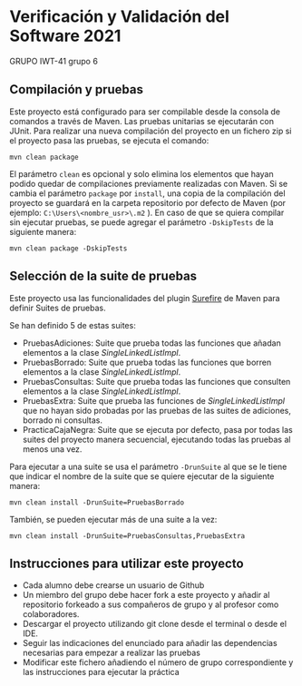 # Verificación y Validación del Software 2021

GRUPO IWT-41 grupo 6

## Compilación y pruebas

Este proyecto está configurado para ser compilable desde la consola de comandos a través de Maven. Las pruebas unitarias se ejecutarán con JUnit.
Para realizar una nueva compilación del proyecto en un fichero zip si el proyecto pasa las pruebas, se ejecuta el comando:
```
mvn clean package
```
El parámetro `clean` es opcional y solo elimina los elementos que hayan podido quedar de compilaciones previamente realizadas con Maven.
Si se cambia el parámetro `package` por `install`, una copia de la compilación del proyecto se guardará en la carpeta repositorio por defecto de Maven (por ejemplo: `C:\Users\<nombre_usr>\.m2` ).
En caso de que se quiera compilar sin ejecutar pruebas, se puede agregar el parámetro `-DskipTests` de la siguiente manera:

```
mvn clean package -DskipTests
```

## Selección de la suite de pruebas

Este proyecto usa las funcionalidades del plugin [Surefire](https://maven.apache.org/surefire/maven-surefire-plugin/) de Maven para definir Suites de pruebas.

Se han definido 5 de estas suites:

* PruebasAdiciones: Suite que prueba todas las funciones que añadan elementos a la clase _SingleLinkedListImpl_.
* PruebasBorrado: Suite que prueba todas las funciones que borren elementos a la clase _SingleLinkedListImpl_.
* PruebasConsultas: Suite que prueba todas las funciones que consulten elementos a la clase _SingleLinkedListImpl_.
* PruebasExtra: Suite que prueba las funciones de _SingleLinkedListImpl_ que no hayan sido probadas por las pruebas de las suites de adiciones, borrado ni consultas.
* PracticaCajaNegra: Suite que se ejecuta por defecto, pasa por todas las suites del proyecto manera secuencial, ejecutando todas las pruebas al menos una vez.

Para ejecutar a una suite se usa el parámetro `-DrunSuite` al que se le tiene que indicar el nombre de la suite que se quiere ejecutar de la siguiente manera: 

```
mvn clean install -DrunSuite=PruebasBorrado
```

También, se pueden ejecutar más de una suite a la vez:

```
mvn clean install -DrunSuite=PruebasConsultas,PruebasExtra
```

## Instrucciones para utilizar este proyecto

* Cada alumno debe crearse un usuario de Github
* Un miembro del grupo debe hacer fork a este proyecto y añadir al repositorio forkeado a sus compañeros de grupo y al profesor como colaboradores.
* Descargar el proyecto utilizando git clone desde el terminal o desde el IDE.
* Seguir las indicaciones del enunciado para añadir las dependencias necesarias para empezar a realizar las pruebas
* Modificar este fichero añadiendo el número de grupo correspondiente y las instrucciones para ejecutar la práctica
